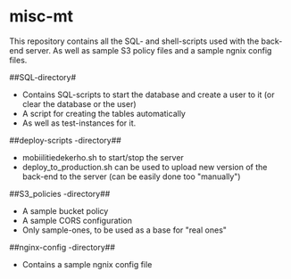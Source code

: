 # misc-mt

This repository contains all the SQL- and shell-scripts used with the back-end server.
As well as sample S3 policy files and a sample ngnix config files.

##SQL-directory#
- Contains SQL-scripts to start the database and create a user to it (or clear the database or the user)
- A script for creating the tables automatically 
- As well as test-instances for it.

##deploy-scripts -directory##
- mobiilitiedekerho.sh to start/stop the server
- deploy_to_production.sh can be used to upload new version of the back-end to the server (can be easily done too "manually")

##S3_policies -directory##
- A sample bucket policy
- A sample CORS configuration
- Only sample-ones, to be used as a base for "real ones"

##nginx-config -directory##
- Contains a sample ngnix config file